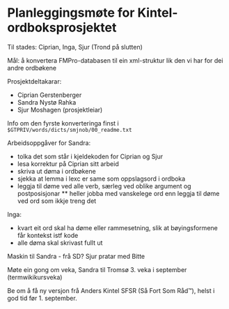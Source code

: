 # Planleggingsmøte for Kintel-ordboksprosjektet


Til stades: Ciprian, Inga, Sjur (Trond på slutten)


Mål: å konvertera FMPro-databasen til ein xml-struktur lik den vi har for dei andre ordbøkene


Prosjektdeltakarar:


* Ciprian Gerstenberger
* Sandra Nystø Rahka
* Sjur Moshagen (prosjektleiar)




Info om den fyrste konverteringa finst i
`$GTPRIV/words/dicts/smjnob/00_readme.txt`


Arbeidsoppgåver for Sandra:


* tolka det som står i kjeldekoden for Ciprian og Sjur
* lesa korrektur på Ciprian sitt arbeid
* skriva ut døma i ordbøkene
* sjekka at lemma i lexc er same som oppslagsord i ordboka
* leggja til døme ved alle verb, særleg ved oblike argument og postposisjonar
** heller jobba med vanskelege ord enn leggja til døme ved ord som ikkje treng det




Inga:
* kvart eit ord skal ha døme eller rammesetning, slik at bøyingsformene får kontekst istf kode
* alle døma skal skrivast fullt ut


Maskin til Sandra - frå SD? Sjur pratar med Bitte


Møte ein gong om veka, Sandra til Tromsø 3. veka i september (termwikikursveka)


Be om å få ny versjon frå Anders Kintel SFSR (Så Fort Som Råd™), helst i god tid før 1. september.
